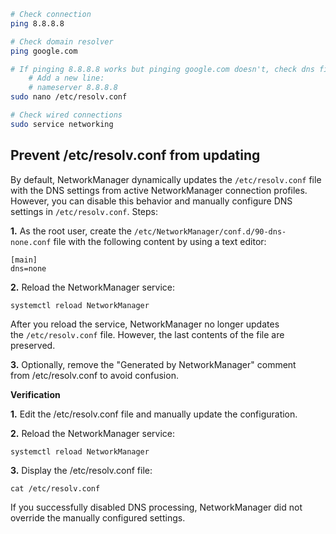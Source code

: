 

```bash
# Check connection
ping 8.8.8.8

# Check domain resolver
ping google.com

# If pinging 8.8.8.8 works but pinging google.com doesn't, check dns file resolver
	# Add a new line: 
	# nameserver 8.8.8.8
sudo nano /etc/resolv.conf

# Check wired connections
sudo service networking
```

## Prevent /etc/resolv.conf from updating

By default, NetworkManager  dynamically updates the `/etc/resolv.conf` file with the DNS settings from active NetworkManager connection profiles. However, you can disable this behavior and manually configure DNS settings in `/etc/resolv.conf`. Steps:

**1.**  As the root user, create the `/etc/NetworkManager/conf.d/90-dns-none.conf` file with the following content by using a text editor:

```
[main]
dns=none
```

**2.**  Reload the NetworkManager service:

```
systemctl reload NetworkManager
```    

 After you reload the service, NetworkManager no longer updates the `/etc/resolv.conf` file. However, the last contents of the file are preserved.
   
**3.**  Optionally, remove the "Generated by NetworkManager" comment from /etc/resolv.conf to avoid confusion.


**Verification**

**1.**  Edit the /etc/resolv.conf file and manually update the configuration.

**2.**  Reload the NetworkManager service:
   
```
systemctl reload NetworkManager
````   

**3.**  Display the /etc/resolv.conf file:

```
cat /etc/resolv.conf
```

 If you successfully disabled DNS processing, NetworkManager did not override the manually configured settings.